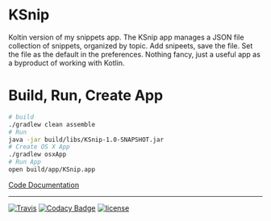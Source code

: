 # KSnip

Koltin version of my snippets app.  The KSnip app manages a JSON file
collection of snippets, organized by topic. Add snipeets, save the file. Set the 
file as the default in the preferences.  Nothing fancy, just a useful app as a
byproduct of working with Kotlin.

# Build, Run, Create App

```bash
# build
./gradlew clean assemble
# Run
java -jar build/libs/KSnip-1.0-SNAPSHOT.jar
# Create OS X App
./gradlew osxApp
# Run App
open build/app/KSnip.app 
```

[Code Documentation](https://nwillc.github.io/ksnip/kdoc/)

___

[![Travis](https://img.shields.io/travis/nwillc/ksnip.svg)](https://travis-ci.org/nwillc/ksnip)
[![Codacy Badge](https://api.codacy.com/project/badge/Grade/e9e773f58c024f868b7fdc52c2279635)](https://www.codacy.com/app/nwillc/ksnip?utm_source=github.com&amp;utm_medium=referral&amp;utm_content=nwillc/ksnip&amp;utm_campaign=Badge_Grade)
[![license](https://img.shields.io/github/license/nwillc/fun-jdbc.svg)](https://tldrlegal.com/license/-isc-license)